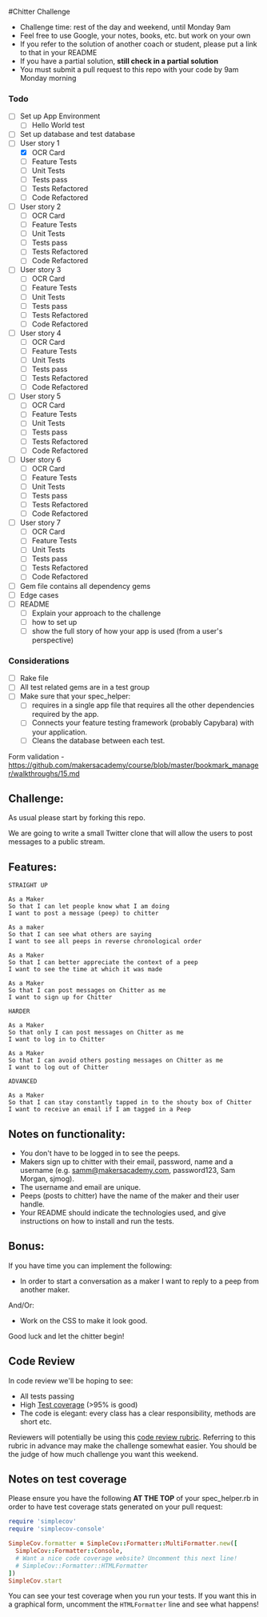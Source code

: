 #Chitter Challenge

* Challenge time: rest of the day and weekend, until Monday 9am
* Feel free to use Google, your notes, books, etc. but work on your own
* If you refer to the solution of another coach or student, please put a link to that in your README
* If you have a partial solution, **still check in a partial solution**
* You must submit a pull request to this repo with your code by 9am Monday morning

### Todo
- [ ] Set up App Environment
  - [ ] Hello World test
- [ ] Set up database and test database
- [ ] User story 1
  - [x] OCR Card
  - [ ] Feature Tests
  - [ ] Unit Tests
  - [ ] Tests pass
  - [ ] Tests Refactored
  - [ ] Code Refactored
- [ ] User story 2
  - [ ] OCR Card
  - [ ] Feature Tests
  - [ ] Unit Tests
  - [ ] Tests pass
  - [ ] Tests Refactored
  - [ ] Code Refactored
- [ ] User story 3
  - [ ] OCR Card
  - [ ] Feature Tests
  - [ ] Unit Tests
  - [ ] Tests pass
  - [ ] Tests Refactored
  - [ ] Code Refactored
- [ ] User story 4
  - [ ] OCR Card
  - [ ] Feature Tests
  - [ ] Unit Tests
  - [ ] Tests pass
  - [ ] Tests Refactored
  - [ ] Code Refactored
- [ ] User story 5
  - [ ] OCR Card
  - [ ] Feature Tests
  - [ ] Unit Tests
  - [ ] Tests pass
  - [ ] Tests Refactored
  - [ ] Code Refactored
- [ ] User story 6
  - [ ] OCR Card
  - [ ] Feature Tests
  - [ ] Unit Tests
  - [ ] Tests pass
  - [ ] Tests Refactored
  - [ ] Code Refactored
- [ ] User story 7
  - [ ] OCR Card
  - [ ] Feature Tests
  - [ ] Unit Tests
  - [ ] Tests pass
  - [ ] Tests Refactored
  - [ ] Code Refactored
- [ ] Gem file contains all dependency gems
- [ ] Edge cases
- [ ] README
  - [ ] Explain your approach to the challenge
  - [ ] how to set up
  - [ ] show the full story of how your app is used (from a user's perspective)

### Considerations
- [ ] Rake file
- [ ] All test related gems are in a test group
- [ ] Make sure that your spec_helper:
  - [ ] requires in a single app file that requires all the other dependencies required by the app.
  - [ ] Connects your feature testing framework (probably Capybara) with your application.
  - [ ] Cleans the database between each test.

Form validation - https://github.com/makersacademy/course/blob/master/bookmark_manager/walkthroughs/15.md

Challenge:
-------

As usual please start by forking this repo.

We are going to write a small Twitter clone that will allow the users to post messages to a public stream.

Features:
-------

```
STRAIGHT UP

As a Maker
So that I can let people know what I am doing  
I want to post a message (peep) to chitter

As a maker
So that I can see what others are saying  
I want to see all peeps in reverse chronological order

As a Maker
So that I can better appreciate the context of a peep
I want to see the time at which it was made

As a Maker
So that I can post messages on Chitter as me
I want to sign up for Chitter

HARDER

As a Maker
So that only I can post messages on Chitter as me
I want to log in to Chitter

As a Maker
So that I can avoid others posting messages on Chitter as me
I want to log out of Chitter

ADVANCED

As a Maker
So that I can stay constantly tapped in to the shouty box of Chitter
I want to receive an email if I am tagged in a Peep
```

Notes on functionality:
------

* You don't have to be logged in to see the peeps.
* Makers sign up to chitter with their email, password, name and a username (e.g. samm@makersacademy.com, password123, Sam Morgan, sjmog).
* The username and email are unique.
* Peeps (posts to chitter) have the name of the maker and their user handle.
* Your README should indicate the technologies used, and give instructions on how to install and run the tests.

Bonus:
-----

If you have time you can implement the following:

* In order to start a conversation as a maker I want to reply to a peep from another maker.

And/Or:

* Work on the CSS to make it look good.

Good luck and let the chitter begin!

Code Review
-----------

In code review we'll be hoping to see:

* All tests passing
* High [Test coverage](https://github.com/makersacademy/course/blob/master/pills/test_coverage.md) (>95% is good)
* The code is elegant: every class has a clear responsibility, methods are short etc.

Reviewers will potentially be using this [code review rubric](docs/review.md).  Referring to this rubric in advance may make the challenge somewhat easier.  You should be the judge of how much challenge you want this weekend.

Notes on test coverage
----------------------

Please ensure you have the following **AT THE TOP** of your spec_helper.rb in order to have test coverage stats generated
on your pull request:

```ruby
require 'simplecov'
require 'simplecov-console'

SimpleCov.formatter = SimpleCov::Formatter::MultiFormatter.new([
  SimpleCov::Formatter::Console,
  # Want a nice code coverage website? Uncomment this next line!
  # SimpleCov::Formatter::HTMLFormatter
])
SimpleCov.start
```

You can see your test coverage when you run your tests. If you want this in a graphical form, uncomment the `HTMLFormatter` line and see what happens!
